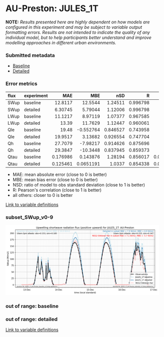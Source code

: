 # AU-Preston: JULES_1T

**NOTE:** *Results presented here are highly dependent on how models are configured in this experiment and may be subject to variable output formatting errors. Results are not intended to indicate the quality of any individual model, but to help participants better understand and improve modelling approaches in different urban environments.*

### Submitted metadata

- [Baseline](JULES_1T_AU-Preston_baseline_attrs.md)
- [Detailed](JULES_1T_AU-Preston_detailed_attrs.md)

### Error metrics

| flux   | experiment   |       MAE |         MBE |      nSD |        R |         5th |       95th |      RMSE |    cRMSE |       AMBE |     1-nSD |        1-R |   nSkewness |   nKurtosis |   Overlap |
|:-------|:-------------|----------:|------------:|---------:|---------:|------------:|-----------:|----------:|---------:|-----------:|----------:|-----------:|------------:|------------:|----------:|
| SWup   | baseline     | 12.8117   |  12.5544    | 1.24511  | 0.996798 |  0.258405   | 36.081     | 17.4739   | 0.260865 | 12.5544    | 0.245109  | 0.00320151 |   0.0134996 |   0.0252884 | 0.0905484 |
| SWup   | detailed     |  6.30745  |   5.79044   | 1.12006  | 0.996798 |  0.407205   | 17.7922    |  8.96595  | 0.146922 |  5.79044   | 0.12006   | 0.00320151 |   0.0134996 |   0.0252884 | 0.0804339 |
| LWup   | baseline     | 11.1217   |   8.97119   | 1.07377  | 0.967585 |  5.59723    | 16.8833    | 14.5965   | 0.273963 |  8.97119   | 0.0737685 | 0.0324154  |   0.01257   |   0.0474496 | 0.105051  |
| LWup   | detailed     | 13.39     |  11.7629    | 1.12447  | 0.960061 |  6.00416    | 24.7762    | 18.0108   | 0.324521 | 11.7629    | 0.124469  | 0.0399392  |   0.0180561 |   0.0813146 | 0.114504  |
| Qle    | baseline     | 19.48     |  -0.552764  | 0.846527 | 0.743958 | 10.1896     |  2.3809    | 33.0102   | 0.676052 |  0.552764  | 0.153474  | 0.256042   |   0.116994  |   0.681686  | 0.241064  |
| Qle    | detailed     | 19.9517   |   3.13682   | 0.926554 | 0.747704 | 10.3815     | 10.4252    | 33.7202   | 0.687696 |  3.13682   | 0.0734467 | 0.252296   |   0.117752  |   0.686769  | 0.21567   |
| Qh     | baseline     | 27.7079   |  -7.98217   | 0.914626 | 0.875696 | 11.0309     | 35.9619    | 45.1685   | 0.48443  |  7.98217   | 0.0853738 | 0.124304   |   0.0660406 |   0.344107  | 0.104972  |
| Qh     | detailed     | 29.3847   | -10.3448    | 0.837945 | 0.859373 |  8.43606    | 56.7261    | 48.095    | 0.511799 | 10.3448    | 0.162054  | 0.140627   |   0.0563123 |   0.382441  | 0.117677  |
| Qtau   | baseline     |  0.176986 |   0.143876  | 1.28194  | 0.856017 |  0.00901449 |  0.290476  |  0.252354 | 0.669808 |  0.143876  | 0.281936  | 0.143983   |   0.194242  |   0.329715  | 0.18857   |
| Qtau   | detailed     |  0.125461 |   0.0651191 | 1.0337   | 0.854338 |  0.00819829 |  0.0591221 |  0.182209 | 0.549796 |  0.0651191 | 0.0336985 | 0.145662   |   0.187266  |   0.314685  | 0.12835   |

 - MAE: mean absolute error (close to 0 is better)
 - MBE: mean bias error (close to 0 is better)
 - NSD: ratio of model to obs standard deviation (close to 1 is better)
 - R: Pearson's correlation (close to 1 is better)
 - all others: closer to 0 is better

[Link to variable definitions](../modelattrs/variable_definitions.md)

### <a name="subset_swup_v0-9"></a>subset_SWup_v0-9
[![JULES_1T_AU-Preston_subset_SWup_v0-9.png](JULES_1T_AU-Preston_subset_SWup_v0-9.png)](JULES_1T_AU-Preston_subset_SWup_v0-9.png)

### out of range: baseline


### out of range: detailed



[Link to variable definitions](../modelattrs/variable_definitions.md)

